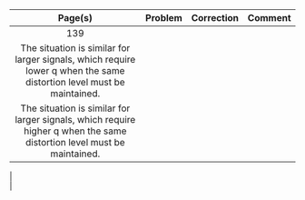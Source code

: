 
| Page(s) | Problem | Correction | Comment |
|:-------:|---------|------------|---------|
| 139 
| The situation is similar for larger signals, which require lower q when the same distortion level must be maintained. 
| The situation is similar for larger signals, which require higher q when the same distortion level must be maintained.
|  
|



